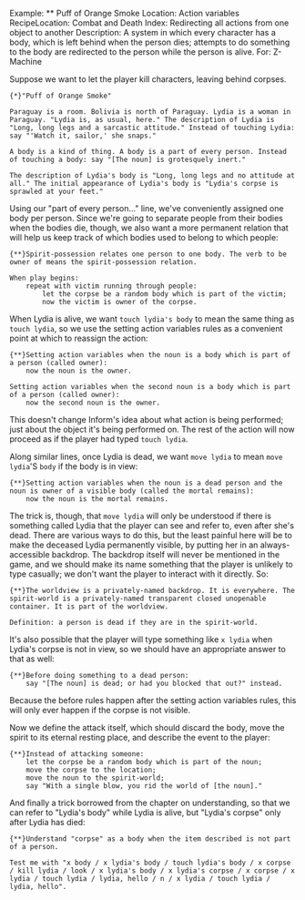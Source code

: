 Example: ** Puff of Orange Smoke
Location: Action variables
RecipeLocation: Combat and Death
Index: Redirecting all actions from one object to another
Description: A system in which every character has a body, which is left behind when the person dies; attempts to do something to the body are redirected to the person while the person is alive.
For: Z-Machine

  
Suppose we want to let the player kill characters, leaving behind corpses.

  

``` inform7
{*}"Puff of Orange Smoke"

Paraguay is a room. Bolivia is north of Paraguay. Lydia is a woman in Paraguay. "Lydia is, as usual, here." The description of Lydia is "Long, long legs and a sarcastic attitude." Instead of touching Lydia: say "'Watch it, sailor,' she snaps."

A body is a kind of thing. A body is a part of every person. Instead of touching a body: say "[The noun] is grotesquely inert."

The description of Lydia's body is "Long, long legs and no attitude at all." The initial appearance of Lydia's body is "Lydia's corpse is sprawled at your feet."
```

  
Using our "part of every person..." line, we've conveniently assigned one body per person. Since we're going to separate people from their bodies when the bodies die, though, we also want a more permanent relation that will help us keep track of which bodies used to belong to which people:

  

``` inform7
{**}Spirit-possession relates one person to one body. The verb to be owner of means the spirit-possession relation.

When play begins:
	repeat with victim running through people:
		let the corpse be a random body which is part of the victim;
		now the victim is owner of the corpse.
```

  
When Lydia is alive, we want ``touch lydia's body`` to mean the same thing as ``touch lydia``, so we use the setting action variables rules as a convenient point at which to reassign the action:

  

``` inform7
{**}Setting action variables when the noun is a body which is part of a person (called owner):
	now the noun is the owner.

Setting action variables when the second noun is a body which is part of a person (called owner):
	now the second noun is the owner.
```

  
This doesn't change Inform's idea about what action is being performed; just about the object it's being performed on. The rest of the action will now proceed as if the player had typed ``touch lydia``.

  
Along similar lines, once Lydia is dead, we want ``move lydia`` to mean ``move lydia``'S ``body`` if the body is in view:

  

``` inform7
{**}Setting action variables when the noun is a dead person and the noun is owner of a visible body (called the mortal remains):
	now the noun is the mortal remains.
```

  
The trick is, though, that ``move lydia`` will only be understood if there is something called Lydia that the player can see and refer to, even after she's dead. There are various ways to do this, but the least painful here will be to make the deceased Lydia permanently visible, by putting her in an always-accessible backdrop. The backdrop itself will never be mentioned in the game, and we should make its name something that the player is unlikely to type casually; we don't want the player to interact with it directly. So:

  

``` inform7
{**}The worldview is a privately-named backdrop. It is everywhere. The spirit-world is a privately-named transparent closed unopenable container. It is part of the worldview.

Definition: a person is dead if they are in the spirit-world.
```

  
It's also possible that the player will type something like ``x lydia`` when Lydia's corpse is not in view, so we should have an appropriate answer to that as well:

  

``` inform7
{**}Before doing something to a dead person:
	say "[The noun] is dead; or had you blocked that out?" instead.
```

  
Because the before rules happen after the setting action variables rules, this will only ever happen if the corpse is not visible.

  
Now we define the attack itself, which should discard the body, move the spirit to its eternal resting place, and describe the event to the player:

  

``` inform7
{**}Instead of attacking someone:
	let the corpse be a random body which is part of the noun;
	move the corpse to the location;
	move the noun to the spirit-world;
	say "With a single blow, you rid the world of [the noun]."
```

  
And finally a trick borrowed from the chapter on understanding, so that we can refer to "Lydia's body" while Lydia is alive, but "Lydia's corpse" only after Lydia has died:

  

``` inform7
{**}Understand "corpse" as a body when the item described is not part of a person.

Test me with "x body / x lydia's body / touch lydia's body / x corpse / kill lydia / look / x lydia's body / x lydia's corpse / x corpse / x lydia / touch lydia / lydia, hello / n / x lydia / touch lydia / lydia, hello".
```

